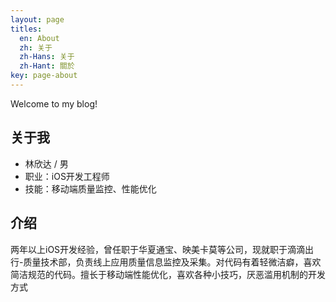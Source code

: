 ```yaml
---
layout: page
titles:
  en: About
  zh: 关于
  zh-Hans: 关于
  zh-Hant: 關於
key: page-about
---
```


Welcome to my blog!

## 关于我
- 林欣达 / 男
- 职业：iOS开发工程师
- 技能：移动端质量监控、性能优化

## 介绍
两年以上iOS开发经验，曾任职于华夏通宝、映美卡莫等公司，现就职于滴滴出行-质量技术部，负责线上应用质量信息监控及采集。对代码有着轻微洁癖，喜欢简洁规范的代码。擅长于移动端性能优化，喜欢各种小技巧，厌恶滥用机制的开发方式


